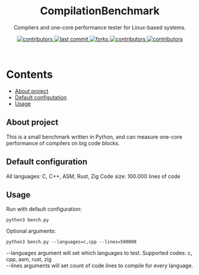 <div align="center">
    <h1>CompilationBenchmark</h1>
    <p>Compilers and one-core performance tester for Linux-based systems.</p>
    <p>
        <a href="https://github.com/HyperWinX/CompilationBenchmark/graphs/contributors">
            <img src="https://img.shields.io/github/contributors/HyperWinX/CompilationBenchmark" alt="contributors"/>
        </a>
        <a href="https://github.com/HyperWinX/CompilationBenchmark/commits/master">
            <img src="https://img.shields.io/github/last-commit/HyperWinX/CompilationBenchmark" alt="last commit"/>
        </a>
        <a href="https://github.com/HyperWinX/CompilationBenchmark/network/members">
            <img src="https://img.shields.io/github/forks/HyperWinX/CompilationBenchmark" alt="forks"/>
        </a>
        <a href="https://github.com/HyperWinX/CompilationBenchmark/stargazers">
            <img src="https://img.shields.io/github/stars/HyperWinX/CompilationBenchmark" alt="contributors"/>
        </a>
        <a href="https://github.com/HyperWinX/CompilationBenchmark/issues">
            <img src="https://img.shields.io/github/issues/HyperWinX/CompilationBenchmark" alt="contributors"/>
        </a>
    </p>
</div>
<br/>

# Contents
- [About project](#about-project)
- [Default configutation](#default-configuration)
- [Usage](#usage)

## About project
This is a small benchmark written in Python, and can measure one-core performance of compilers on big code blocks.

## Default configuration
All languages: C, C++, ASM, Rust, Zig
Code size: 100.000 lines of code

## Usage
Run with default configuration:
```
python3 bench.py
```
Optional arguments:
```
python3 bench.py --languages=c,cpp --lines=500000
```
--languages argument will set which languages to test. Supported codes: c, cpp, asm, rust, zig  
--lines arguments will set count of code lines to compile for every language.